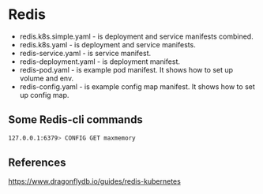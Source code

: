 # Redis

- redis.k8s.simple.yaml - is deployment and service manifests combined.
- redis.k8s.yaml - is deployment and service manifests.
- redis-service.yaml - is service manifest.
- redis-deployment.yaml - is deployment manifest.
- redis-pod.yaml - is example pod manifest. It shows how to set up volume and env.
- redis-config.yaml - is example config map manifest. It shows how to set up config map.

## Some Redis-cli commands

```bash
127.0.0.1:6379> CONFIG GET maxmemory
```

## References

https://www.dragonflydb.io/guides/redis-kubernetes
